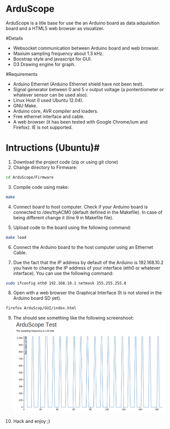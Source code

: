 ArduScope
=========

ArduScope is a litle base for use the an Arduino board as data adquisition board and a HTML5 web browser as visualizer.

#Details
* Websocket communication between Arduino board and web browser.
* Maxium sampling frequency about 1.3 kHz.
* Boostrap style and javascript for GUI.
* D3 Drawing engine for graph.

#Requirements
* Arduino Ethernet (Arduino Ethernet shield have not been test).
* Signal generator between 0 and 5 v output voltage (a pontentiometer or whatever sensor can be used also).
* Linux Host (I used Ubuntu 12.04).
* GNU Make.
* Arduino core, AVR compiler and loaders.
* Free ethernet interface and cable.
* A web browser (it has been tested with Google Chrome/ium and Firefox). IE is not supported.

# Intructions (Ubuntu)#
1. Download the project code (zip or using git clone)
2. Change directory to Firmware:
```sh
cd ArduScope/Firmware
```
3. Compile code using make:
```sh
make
```
4. Connect board to host computer. Check if your Arduino board is connected to /dev/ttyACM0 (default defined in the Makefile). In case of being different change it (line 9 in Makefile file).

5. Upload code to the board using the following command:
```sh
make load
```

6. Connect the Arduino board to the host computer using an Ethernet Cable.

7. Due the fact that the IP address by default of the Arduino is 192.168.10.2 you have to change the IP address of your interface (eth0 or whatever interface). You can use the following command:
```sh
sudo ifconfig eth0 192.168.10.1 netmask 255.255.255.0
```

8. Open with a web browser the Graphical Interface (It is not stored in the Arduino board SD yet).

```sh
firefox ArduScop/GUI/index.html 
```

9. The should see something like the following screenshoot:
![alt text](https://github.com/xarteaga/ArduScope/blob/master/screenshots/pwmGraph.png?raw=true "Waveform Screenshot")

10. Hack and enjoy ;)

